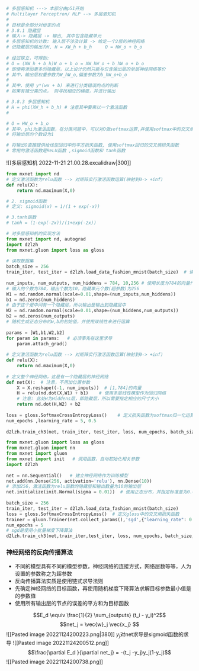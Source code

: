 
```python
# 多层感知机 ---> 本部分由p51开始  
# Multilayer Perceptron/ MLP --> 多层感知机  
#  
# 目标是全部分对给定的点
# 3.8.1 隐藏层  
# 输入-> 隐藏层 -> 输出, 其中包含隐藏单元  
# 多层感知机的计数: 输入层不涉及计算 -> 给定一个2层的神经网络  
# 记隐藏层的输出为H, H = XW_h + b_h     O = HW_o + b_o  
  
# 经过联立，可得到:  
# O = (XW_h + b_h)W_o + b_o = XW_hW_o + b_hW_o + b_o  
# 即使再添加更多的隐藏层，以上设计仍然只能与仅含输出层的单层神经网络等价  
# 其中，输出层权重参数为W_hW_o,偏差参数为b_hW_o+b_o  
# 
# 其中，使用 y*(wx + b) 来进行分类错误的点的判断
# 如果有错分类的点， 则寻找相应的梯度，并进行输出

# 3.8.3 多层感知机  
# H = phi(XW_h + b_h) # 注意其中要乘以一个激活函数
# 

# O = HW_o + b_o  
# 其中，phi为激活函数，在分类问题中，可以对O做softmax运算,并使用softmax中的交叉熵损失函数  
# 将输出层的个数设为1

# 将输出O直接提供给线型回归中的平方损失函数, 使用softmax回归的交叉熵损失函数  
# 常用的激活函数是ReLU函数 ,sigmoid函数和 tanh函数
```

![[多层感知机 2022-11-21 21.00.28.excalidraw|300]]
```python
from mxnet import nd
# 定义激活函数为relu函数 --> 对矩阵实行激活函数运算(映射到0-> +inf)  
def relu(X):  
    return nd.maximum(X,0)

# 2. sigmoid函数
# 定义: sigmoid(x) = 1/(1 + exp(-x))

# 3.tanh函数
# tanh = (1-exp(-2x))/(1+exp(-2x))
```

```python
# 对多层感知机的实现方法  
from mxnet import nd, autograd  
import d2lzh  
from mxnet.gluon import loss as gloss  
  
# 读取数据集  
batch_size = 256  
train_iter, test_iter = d2lzh.load_data_fashion_mnist(batch_size)  # 读取数据集  
  
num_inputs, num_outputs, num_hiddens = 784, 10,256 # 使用长度为784的向量代表每一张图像  
# 输入的个数为784，输出个数为10，隐藏单元个数(超参数)为256  
W1 = nd.random.normal(scale=0.01,shape=(num_inputs,num_hiddens))  
b1 = nd.zeros(num_hiddens)  
# 由于这个是中间有一个隐藏层，所以输出是输出到隐藏层中  
W2 = nd.random.normal(scale=0.01,shape=(num_hiddens,num_outputs))  
b2 = nd.zeros(num_outputs)  
# 随机生成正态分布的w,b的初始值，并使用双线性来进行运算  
  
params = [W1,b1,W2,b2]  
for param in params:   # 必须事先在这里求导  
    param.attach_grad()  
  
# 定义激活函数为relu函数 --> 对矩阵实行激活函数运算(映射到0-> +inf)  
def relu(X):  
    return nd.maximum(X,0)  
  
# 定义整个神经网络，这是有一个隐藏层的神经网络  
def net(X):  # 注意，不用加位置参数  
    X = X.reshape((-1, num_inputs))  # [1,784]的向量  
    H = relu(nd.dot(X,W1) + b1)    # 使用多层线性模型作为回归网络  
    # 注意: 此处H为Hiddens层，即隐藏层，所以需要指定相应的尺寸大小  
    return nd.dot(H,W2) + b2  
  
loss = gloss.SoftmaxCrossEntropyLoss()    # 定义损失函数为softmax归一化运算的交叉熵损失函数  
num_epochs ,learning_rate = 5, 0.5  
  
d2lzh.train_ch3(net, train_iter, test_iter, loss, num_epochs, batch_size, params, learning_rate)
```

```python
from mxnet.gluon import loss as gloss  
from mxnet.gluon import nn  
from mxnet import gluon  
from mxnet import init   # 调用函数，自动初始化相关参数  
import d2lzh  
  
net = nn.Sequential()   # 建立神经网络作为训练模型  
net.add(nn.Dense(256, activation='relu'), nn.Dense(10))  
# 添加256，激活函数为relu函数的隐藏层和输出数量为10的输出层  
net.initialize(init.Normal(sigma = 0.01))  # 使用正态分布，并指定标准差为0.01  
  
batch_size = 256  
train_iter, test_iter = d2lzh.load_data_fashion_mnist(batch_size)  
loss = gloss.SoftmaxCrossEntropyLoss()  # 定义gloss中的交叉熵损失函数  
trainer = gluon.Trainer(net.collect_params(),'sgd',{"learning_rate": 0.05})  
num_epochs = 5  
# sgd是使用小批量梯度下降算法  
d2lzh.train_ch3(net,train_iter,test_iter, loss, num_epochs, batch_size, None, None, trainer)
```

### 神经网络的反向传播算法

- 不同的模型具有不同的模型参数，神经网络的连接方式，网络层数等等，人为设置的参数称之为超参数
- 反向传播算法实质是使用链式求导法则
- 先确定神经网络的目标函数，再使用随机梯度下降算法求解目标参数最小值是的参数值
- 使用所有输出层的节点的误差的平方和为目标函数

$$E_d \equiv \frac{1}{2} \sum_{outputs} (t_i - y_i)^2$$
$$net_j = \vec{w}_j \vec{x_j} $$
![[Pasted image 20221124200223.png|380]]
$y_j$对net求导是sigmoid函数的求导
![[Pasted image 20221124200512.png]]
$$\frac{\partial E_d }{\partial net_j} = -(t_j -y_j)y_j(1-y_j)$$
![[Pasted image 20221124200738.png]]

